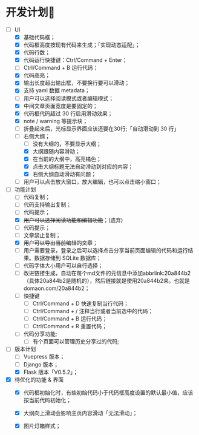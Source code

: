 # 开发计划🧾

- [ ] UI
  - [x] 基础代码框；
  - [x] 代码框高度按现有代码来生成；「实现动态适配」；
  - [x] 代码行数；
  - [x] 代码运行快捷键：Ctrl/Command + Enter；
  - [ ] Ctrl/Command + B 运行代码；
  - [x] 代码高亮；
  - [x] 输出长度超出输出框，不要换行要可以滑动；
  - [x] 支持 yaml 数据 metadata；
  - [ ] 用户可以选择阅读模式或者编辑模式；
  - [x] 中间文章页面宽度是要固定的；
  - [x] 代码框代码超过 30 行启用滑动效果；
  - [x] note / warning 等提示块；
  - [ ] 折叠起来后，光标显示界面应该还要在30行;「自动滑动到 30 行」
  - [ ] 右侧大纲；
    - [ ] 没有大纲的，不要显示大纲；
    - [x] 大纲跟随内容滑动；
    - [x] 在当前的大纲中，高亮橘色；
    - [x] 点击大纲标题无法自动滑动到对应的内容；
    - [x] 右侧大纲自动滑动有问题；
  - [ ] 用户可以点击放大窗口，放大编辑，也可以点击缩小窗口；
- [ ] 功能计划
  - [ ] 代码复制；
  - [ ] 代码支持输出复制；
  - [ ] 代码提示；
  - [x] ~~用户可以选择阅读功能和编辑功能~~；(遗弃)
  - [ ] 代码提示；
  - [ ] 文章禁止复制；
  - [x] ~~用户可以导出当前编辑的文章~~；
  - [ ] 用户需要登录，登录之后可以选择点击分享当前页面编辑的代码和运行结果。数据存储到 SQLite 数据库；
  - [ ] 代码字体大小用户可以自行选择；
  - [ ] 改进链接生成，自动在每个md文件的元信息中添加abbrlink:20a844b2（具体20a844b2是随机的），然后链接就是使用20a844b2来。也就是domaon.com/20a844b2；
  - [ ] 快捷键
    - [ ] Ctrl/Command + D 快速复制当行代码；
    - [ ] Ctrl/Command + / 注释当行或者当前选中的代码；
    - [ ] Ctrl/Command + B 运行代码；
    - [ ] Ctrl/Command + R 重置代码；
  - [ ] 代码分享功能;
    - [ ] 有个页面可以管理历史分享过的代码;
- [ ] 版本计划
  - [ ] Vuepress 版本；
  - [ ] Django 版本；
  - [x] Flask 版本「V0.5.2」；
- [x] 待优化的功能 & 界面
  - [x] 代码框初始化时，有些初始代码小于代码框高度设置的默认最小值，应该按当前代码初始化；
  - [x] 大纲向上滑动会影响主页内容滑动「无法滑动」；
  - [x] 图片灯箱样式；

